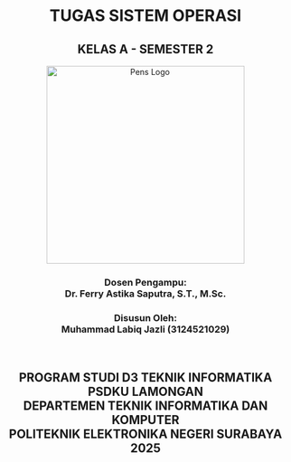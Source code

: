 <div align="center">
  <h1>TUGAS SISTEM OPERASI</h1>
  <h2>KELAS A - SEMESTER 2</h2>
  <img src="https://labiqjazz.it.student.pens.ac.id/img/logo_PENS.png" alt="Pens Logo" width="350"><br>
  <h3><strong>Dosen Pengampu:</strong><br>
  Dr. Ferry Astika Saputra, S.T., M.Sc.</h3>
  <h3><strong>Disusun Oleh:</strong><br>
  Muhammad Labiq Jazli (3124521029)</h3><br>
  <h2><strong>PROGRAM STUDI D3 TEKNIK INFORMATIKA PSDKU LAMONGAN</strong><br>
  DEPARTEMEN TEKNIK INFORMATIKA DAN KOMPUTER<br>
  POLITEKNIK ELEKTRONIKA NEGERI SURABAYA<br>
  2025</h2>
</div>
